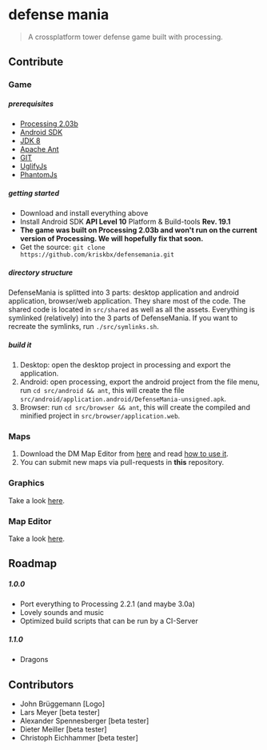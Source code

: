 # defense mania

> A crossplatform tower defense game built with processing.

## Contribute

### Game

##### prerequisites

* [Processing 2.03b](https://github.com/processing/processing/releases/tag/processing-2.0b3)
* [Android SDK](https://developer.android.com/sdk/index.html#Other)
* [JDK 8](http://www.oracle.com/technetwork/java/javase/downloads/jdk8-downloads-2133151.html)
* [Apache Ant](https://ant.apache.org/manual/install.html)
* [GIT](https://git-scm.com/downloads)
* [UglifyJs](https://github.com/mishoo/UglifyJS#install-npm)
* [PhantomJs](http://phantomjs.org/download.html)

##### getting started

* Download and install everything above
* Install Android SDK **API Level 10** Platform & Build-tools **Rev. 19.1**
* **The game was built on Processing 2.03b and won't run on the current version of Processing. We will hopefully fix that soon.**
* Get the source: `git clone https://github.com/kriskbx/defensemania.git`

##### directory structure

DefenseMania is splitted into 3 parts: desktop application and android application, browser/web application. They share most of the code. The shared code is located in `src/shared` as well as all the assets. Everything is symlinked (relatively) into the 3 parts of DefenseMania. If you want to recreate the symlinks, run `./src/symlinks.sh`.

##### build it

1. Desktop: open the desktop project in processing and export the application.
2. Android: open processing, export the android project from the file menu, run `cd src/android && ant`, this will create the file `src/android/application.android/DefenseMania-unsigned.apk`.
3. Browser: run `cd src/browser && ant`, this will create the compiled and minified project in `src/browser/application.web`.

### Maps

1. Download the DM Map Editor from [here](https://github.com/DefenseMania/defense-mania-map-editor/releases) and read [how to use it](https://github.com/DefenseMania/defense-mania-map-editor#how-to-use-the-editor).
2. You can submit new maps via pull-requests in **this** repository.

### Graphics

Take a look [here](https://github.com/DefenseMania/defense-mania-graphics).

### Map Editor

Take a look [here](https://github.com/DefenseMania/defense-mania-map-editor).


## Roadmap

##### 1.0.0

* Port everything to Processing 2.2.1 (and maybe 3.0a)
* Lovely sounds and music
* Optimized build scripts that can be run by a CI-Server

##### 1.1.0

* Dragons

## Contributors

* John Brüggemann [Logo]
* Lars Meyer [beta tester]
* Alexander Spennesberger [beta tester]
* Dieter Meiller [beta tester]
* Christoph Eichhammer [beta tester]